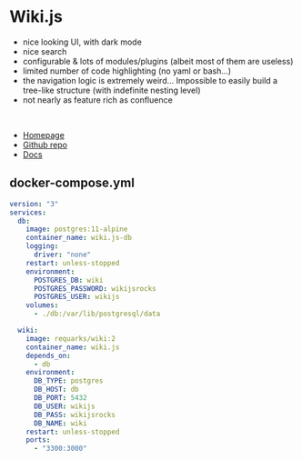 # Wiki.js

- nice looking UI, with dark mode
- nice search
- configurable & lots of modules/plugins (albeit most of them are useless)
- limited number of code highlighting (no yaml or bash...)
- the navigation logic is extremely weird... Impossible to easily build a tree-like structure (with indefinite nesting level)
- not nearly as feature rich as confluence

<br>

- [Homepage](https://js.wiki)
- [Github repo](https://github.com/Requarks/wiki)
- [Docs](https://docs.requarks.io/install/docker)


## docker-compose.yml
```yml
version: "3"
services:
  db:
    image: postgres:11-alpine
    container_name: wiki.js-db
    logging:
      driver: "none"
    restart: unless-stopped
    environment:
      POSTGRES_DB: wiki
      POSTGRES_PASSWORD: wikijsrocks
      POSTGRES_USER: wikijs
    volumes:
      - ./db:/var/lib/postgresql/data

  wiki:
    image: requarks/wiki:2
    container_name: wiki.js
    depends_on:
      - db
    environment:
      DB_TYPE: postgres
      DB_HOST: db
      DB_PORT: 5432
      DB_USER: wikijs
      DB_PASS: wikijsrocks
      DB_NAME: wiki
    restart: unless-stopped
    ports:
      - "3300:3000"
```
